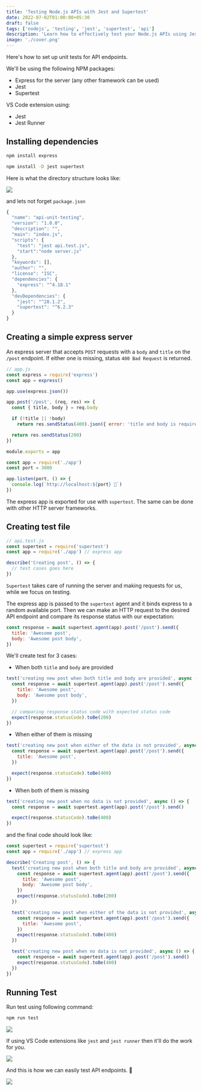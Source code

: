 ```yaml
---
title: 'Testing Node.js APIs with Jest and Supertest'
date: 2022-07-02T01:00:00+05:30
draft: false
tags: ['nodejs', 'testing', 'jest', 'supertest', 'api']
description: 'Learn how to effectively test your Node.js APIs using Jest and Supertest for robust and reliable applications.'
image: './cover.png'
---
```


Here's how to set up unit tests for API endpoints.

We'll be using the following NPM packages:

- Express for the server (any other framework can be used)
- Jest
- Supertest

VS Code extension using:

- Jest
- Jest Runner

## Installing dependencies

```bash
npm install express
```

```bash
npm install -D jest supertest
```

Here is what the directory structure looks like:

![](https://imgur.com/y9bWMUr.png)

and lets not forget `package.json`

```javascript
{
  "name": "api-unit-testing",
  "version": "1.0.0",
  "description": "",
  "main": "index.js",
  "scripts": {
    "test": "jest api.test.js",
    "start":"node server.js"
  },
  "keywords": [],
  "author": "",
  "license": "ISC",
  "dependencies": {
    "express": "^4.18.1"
  },
  "devDependencies": {
    "jest": "^28.1.2",
    "supertest": "^6.2.3"
  }
}
```

## Creating a simple express server

An express server that accepts `POST` requests with a `body` and `title` on the `/post` endpoint. If either one is missing, status `400 Bad Request` is returned.

```javascript
// app.js
const express = require('express')
const app = express()

app.use(express.json())

app.post('/post', (req, res) => {
  const { title, body } = req.body

  if (!title || !body)
    return res.sendStatus(400).json({ error: 'title and body is required' })

  return res.sendStatus(200)
})

module.exports = app
```

```javascript
const app = require('./app')
const port = 3000

app.listen(port, () => {
  console.log(`http://localhost:${port} 🚀`)
})
```

The express app is exported for use with `supertest`. The same can be done with other HTTP server frameworks.

## Creating test file

```javascript
// api.test.js
const supertest = require('supertest')
const app = require('./app') // express app

describe('Creating post', () => {
  // test cases goes here
})
```

`Supertest` takes care of running the server and making requests for us, while we focus on testing.

The express app is passed to the `supertest` agent and it binds express to a random available port. Then we can make an HTTP request to the desired API endpoint and compare its response status with our expectation:

```javascript
const response = await supertest.agent(app).post('/post').send({
  title: 'Awesome post',
  body: 'Awesome post body',
})
```

We'll create test for 3 cases:

- When both `title` and `body` are provided

```javascript
test('creating new post when both title and body are provided', async () => {
  const response = await supertest.agent(app).post('/post').send({
    title: 'Awesome post',
    body: 'Awesome post body',
  })

  // comparing response status code with expected status code
  expect(response.statusCode).toBe(200)
})
```

- When either of them is missing

```javascript
test('creating new post when either of the data is not provided', async () => {
  const response = await supertest.agent(app).post('/post').send({
    title: 'Awesome post',
  })

  expect(response.statusCode).toBe(400)
})
```

- When both of them is missing

```javascript
test('creating new post when no data is not provided', async () => {
  const response = await supertest.agent(app).post('/post').send()

  expect(response.statusCode).toBe(400)
})
```

and the final code should look like:

```javascript
const supertest = require('supertest')
const app = require('./app') // express app

describe('Creating post', () => {
  test('creating new post when both title and body are provided', async () => {
    const response = await supertest.agent(app).post('/post').send({
      title: 'Awesome post',
      body: 'Awesome post body',
    })
    expect(response.statusCode).toBe(200)
  })

  test('creating new post when either of the data is not provided', async () => {
    const response = await supertest.agent(app).post('/post').send({
      title: 'Awesome post',
    })
    expect(response.statusCode).toBe(400)
  })

  test('creating new post when no data is not provided', async () => {
    const response = await supertest.agent(app).post('/post').send()
    expect(response.statusCode).toBe(400)
  })
})
```

## Running Test

Run test using following command:

```bash
npm run test
```

![](https://imgur.com/YpR8qr6.png)

If using VS Code extensions like `jest` and `jest runner` then it'll do the work for you.

![](https://imgur.com/e1nD1zk.png)

And this is how we can easily test API endpoints. 💪

![](https://media.giphy.com/media/SKGo6OYe24EBG/giphy.gif)
